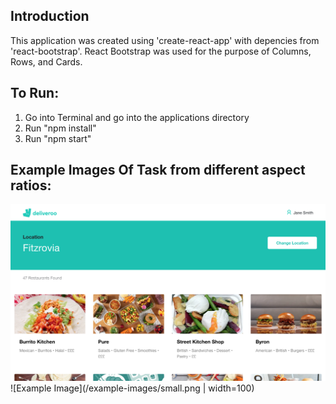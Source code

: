 ## Introduction

This application was created using 'create-react-app' with depencies from 'react-bootstrap'. React Bootstrap was used for the purpose of Columns, Rows, and Cards.

## To Run:

1. Go into Terminal and go into the applications directory
2. Run "npm install"
3. Run "npm start"

## Example Images Of Task from different aspect ratios:
![Example Image](/example-images/normal.png)
![Example Image](/example-images/small.png | width=100)
